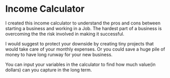 # Income Calculator

I created this income calculator to understand the pros and cons between starting a business and working in a Job. The hardest part of a business is overcoming the the risk involved in making it successful.

I would suggest to protect your downside by creating tiny projects that would take care of your monthly expenses. Or you could save a huge pile of money to have long runway for your new business.

You can input your variables in the calculator to find how much value(in dollars) can you capture in the long term. 
